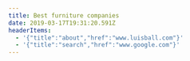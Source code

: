 ```yaml
---
title: Best furniture companies
date: 2019-03-17T19:31:20.591Z
headerItems:
  - '{"title":"about","href":"www.luisball.com"}'
  - '{"title":"search","href":"www.google.com"}'
---
```



